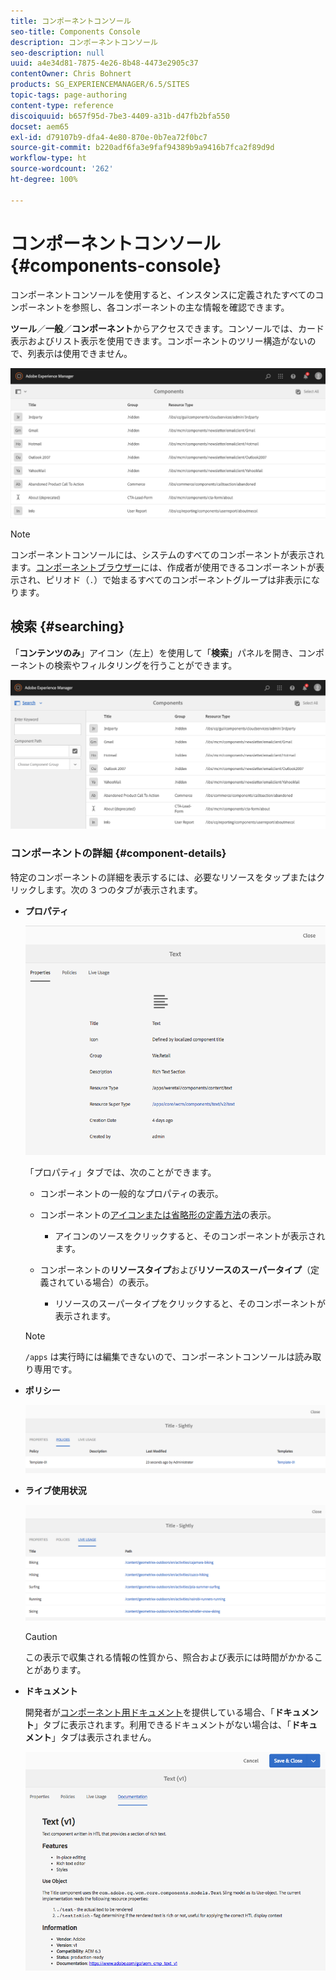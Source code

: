 ```yaml
---
title: コンポーネントコンソール
seo-title: Components Console
description: コンポーネントコンソール
seo-description: null
uuid: a4e34d81-7875-4e26-8b48-4473e2905c37
contentOwner: Chris Bohnert
products: SG_EXPERIENCEMANAGER/6.5/SITES
topic-tags: page-authoring
content-type: reference
discoiquuid: b657f95d-7be3-4409-a31b-d47fb2bfa550
docset: aem65
exl-id: d79107b9-dfa4-4e80-870e-0b7ea72f0bc7
source-git-commit: b220adf6fa3e9faf94389b9a9416b7fca2f89d9d
workflow-type: ht
source-wordcount: '262'
ht-degree: 100%

---
```


# コンポーネントコンソール {#components-console}

コンポーネントコンソールを使用すると、インスタンスに定義されたすべてのコンポーネントを参照し、各コンポーネントの主な情報を確認できます。

**ツール**／**一般**／**コンポーネント**&#x200B;からアクセスできます。コンソールでは、カード表示およびリスト表示を使用できます。コンポーネントのツリー構造がないので、列表示は使用できません。

![screen-shot_2019-03-05at113145](assets/screen-shot_2019-03-05at113145.png)

>[!NOTE]
>
>コンポーネントコンソールには、システムのすべてのコンポーネントが表示されます。[コンポーネントブラウザー](/help/sites-authoring/author-environment-tools.md#components-browser)には、作成者が使用できるコンポーネントが表示され、ピリオド（`.`）で始まるすべてのコンポーネントグループは非表示になります。

## 検索 {#searching}

「**コンテンツのみ**」アイコン（左上）を使用して「**検索**」パネルを開き、コンポーネントの検索やフィルタリングを行うことができます。

![screen-shot_2019-03-05at113251](assets/screen-shot_2019-03-05at113251.png)

### コンポーネントの詳細 {#component-details}

特定のコンポーネントの詳細を表示するには、必要なリソースをタップまたはクリックします。次の 3 つのタブが表示されます。

* **プロパティ**

   ![screen_shot_2018-03-27at165847](assets/screen_shot_2018-03-27at165847.png)

   「プロパティ」タブでは、次のことができます。

   * コンポーネントの一般的なプロパティの表示。
   * コンポーネントの[アイコンまたは省略形の定義方法](/help/sites-developing/components-basics.md#component-icon-in-touch-ui)の表示。

      * アイコンのソースをクリックすると、そのコンポーネントが表示されます。
   * コンポーネントの&#x200B;**リソースタイプ**&#x200B;および&#x200B;**リソースのスーパータイプ**（定義されている場合）の表示。

      * リソースのスーパータイプをクリックすると、そのコンポーネントが表示されます。
   >[!NOTE]
   >
   >`/apps` は実行時には編集できないので、コンポーネントコンソールは読み取り専用です。

* **ポリシー**

   ![chlimage_1-169](assets/chlimage_1-169.png)

* **ライブ使用状況**

   ![chlimage_1-170](assets/chlimage_1-170.png)

   >[!CAUTION]
   >
   >この表示で収集される情報の性質から、照合および表示には時間がかかることがあります。

* **ドキュメント**

   開発者が[コンポーネント用ドキュメント](/help/sites-developing/developing-components.md#documenting-your-component)を提供している場合、「**ドキュメント**」タブに表示されます。利用できるドキュメントがない場合は、「**ドキュメント**」タブは表示されません。

   ![chlimage_1-171](assets/chlimage_1-171.png)
